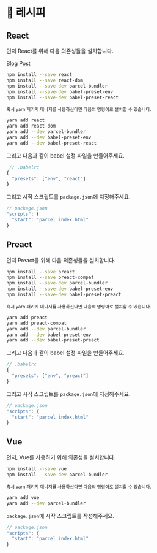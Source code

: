 # 🍰 레시피

## React

먼저 React를 위해 다음 의존성들을 설치합니다.

[Blog Post](http://blog.jakoblind.no/react-parcel/)

```bash
npm install --save react
npm install --save react-dom
npm install --save-dev parcel-bundler
npm install --save-dev babel-preset-env
npm install --save-dev babel-preset-react
```

<sub>혹시 yarn 패키지 매니저를 사용하신다면 다음의 명령어로 설치할 수 있습니다.</sub>

```bash
yarn add react
yarn add react-dom
yarn add --dev parcel-bundler
yarn add --dev babel-preset-env
yarn add --dev babel-preset-react
```

그리고 다음과 같이 babel 설정 파일을 만들어주세요.

```javascript
 // .babelrc
{
  "presets": ["env", "react"]
}
```

그리고 시작 스크립트를 `package.json`에 지정해주세요.

```javascript
// package.json
"scripts": {
  "start": "parcel index.html"
}
```

## Preact

먼저 Preact를 위해 다음 의존성들을 설치합니다.

```bash
npm install --save preact
npm install --save preact-compat
npm install --save-dev parcel-bundler
npm install --save-dev babel-preset-env
npm install --save-dev babel-preset-preact
```

<sub>혹시 yarn 패키지 매니저를 사용하신다면 다음의 명령어로 설치할 수 있습니다.</sub>

```bash
yarn add preact
yarn add preact-compat
yarn add --dev parcel-bundler
yarn add --dev babel-preset-env
yarn add --dev babel-preset-preact
```

그리고 다음과 같이 babel 설정 파일을 만들어주세요.

```javascript
// .babelrc
{
  "presets": ["env", "preact"]
}
```

그리고 시작 스크립트를 `package.json`에 지정해주세요.

```javascript
// package.json
"scripts": {
  "start": "parcel index.html"
}
```


## Vue

먼저, Vue를 사용하기 위해 의존성을 설치합니다.

```bash
npm install --save vue
npm install --save-dev parcel-bundler
```

<sub>혹시 yarn 패키지 매니저를 사용하신다면 다음의 명령어로 설치할 수 있습니다.</sub>

```bash
yarn add vue
yarn add --dev parcel-bundler
```

`package.json`에 시작 스크립트를 작성해주세요.

```javascript
// package.json
"scripts": {
  "start": "parcel index.html"
}
```
